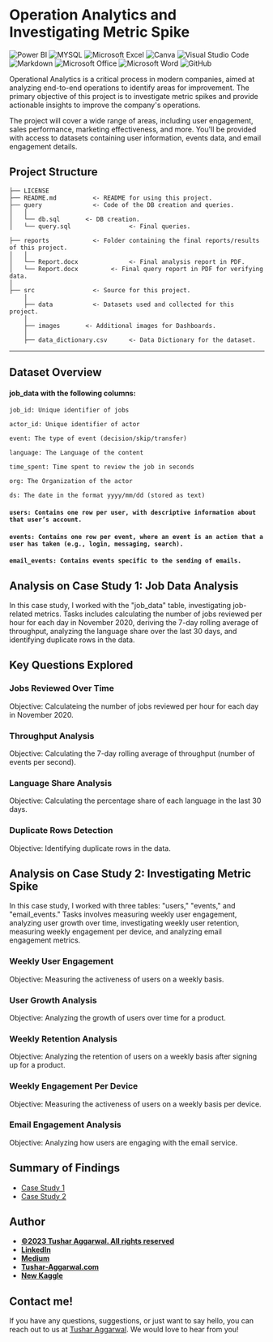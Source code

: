 # Operation Analytics and Investigating Metric Spike
![Power BI](https://img.shields.io/badge/power_bi-F2C811?style=for-the-badge&logo=powerbi&logoColor=black)
![MYSQL](https://img.shields.io/badge/PostgreSQL-4169E1.svg?style=for-the-badge&logo=MYSQL&logoColor=white)
![Microsoft Excel](https://img.shields.io/badge/Microsoft_Excel-217346?style=for-the-badge&logo=microsoft-excel&logoColor=white)
![Canva](https://img.shields.io/badge/Canva-%2300C4CC.svg?style=for-the-badge&logo=Canva&logoColor=white)
![Visual Studio Code](https://img.shields.io/badge/Visual%20Studio%20Code-0078d7.svg?style=for-the-badge&logo=visual-studio-code&logoColor=white)
![Markdown](https://img.shields.io/badge/markdown-%23000000.svg?style=for-the-badge&logo=markdown&logoColor=white)
![Microsoft Office](https://img.shields.io/badge/Microsoft_Office-D83B01?style=for-the-badge&logo=microsoft-office&logoColor=white)
![Microsoft Word](https://img.shields.io/badge/Microsoft_Word-2B579A?style=for-the-badge&logo=microsoft-word&logoColor=white)
![GitHub](https://img.shields.io/badge/github-%23121011.svg?style=for-the-badge&logo=github&logoColor=white)


Operational Analytics is a critical process in modern companies, aimed at analyzing end-to-end operations to identify areas for improvement. The primary objective of this project is to investigate metric spikes and provide actionable insights to improve the company's operations. 

The project will cover a wide range of areas, including user engagement, sales performance, marketing effectiveness, and more. You'll be provided with access to datasets containing user information, events data, and email engagement details.


## Project Structure

    ├── LICENSE
    ├── README.md          <- README for using this project.
    ├── query              <- Code of the DB creation and queries.
    │   │
    │   └── db.sql       <- DB creation.
    │   └── query.sql                <- Final queries.

    ├── reports            <- Folder containing the final reports/results of this project.
    │   │
    │   └── Report.docx              <- Final analysis report in PDF.
    │   └── Report.docx         <- Final query report in PDF for verifying data.
    │   
    ├── src                <- Source for this project.
        │
        ├── data           <- Datasets used and collected for this project.
        │   
        ├── images       <- Additional images for Dashboards.
        │
        ├── data_dictionary.csv      <- Data Dictionary for the dataset.

  
--------






## Dataset Overview
#### job_data with the following columns:
```job_id: Unique identifier of jobs``` 

```actor_id: Unique identifier of actor```

```event: The type of event (decision/skip/transfer)```

```language: The Language of the content```

```time_spent: Time spent to review the job in seconds```

```org: The Organization of the actor```

```ds: The date in the format yyyy/mm/dd (stored as text)```

#### ```users: Contains one row per user, with descriptive information about that user’s account.```

#### ```events: Contains one row per event, where an event is an action that a user has taken (e.g., login, messaging, search).```

#### ```email_events: Contains events specific to the sending of emails.```

## Analysis on Case Study 1: Job Data Analysis
In this case study, I worked with the "job_data" table, investigating job-related metrics.  Tasks includes calculating the number of jobs reviewed per hour for each day in November 2020, deriving the 7-day rolling average of throughput, analyzing the language share over the last 30 days, and identifying duplicate rows in the data.
## Key Questions Explored

### Jobs Reviewed Over Time
Objective: Calculateing the number of jobs reviewed per hour for each day in November 2020.
### Throughput Analysis
Objective: Calculating the 7-day rolling average of throughput (number of events per second).
### Language Share Analysis
Objective: Calculating the percentage share of each language in the last 30 days.
### Duplicate Rows Detection
Objective: Identifying duplicate rows in the data.

## Analysis on Case Study 2: Investigating Metric Spike
In this case study, I worked with three tables: "users," "events," and "email_events." Tasks involves measuring weekly user engagement, analyzing user growth over time, investigating weekly user retention, measuring weekly engagement per device, and analyzing email engagement metrics.

### Weekly User Engagement
Objective: Measuring the activeness of users on a weekly basis.

### User Growth Analysis
Objective: Analyzing the growth of users over time for a product.

### Weekly Retention Analysis
Objective: Analyzing the retention of users on a weekly basis after signing up for a product.

### Weekly Engagement Per Device
Objective: Measuring the activeness of users on a weekly basis per device.

### Email Engagement Analysis
Objective: Analyzing how users are engaging with the email service.





## Summary of Findings
- [Case Study 1](https://github.com/tushar2704/Operational-Analytics-Study/blob/main/reports/Case_1.docx)
- [Case Study 2](https://github.com/tushar2704/Operational-Analytics-Study/blob/main/reports/Case_2.docx)
## Author
- <ins><b>©2023 Tushar Aggarwal. All rights reserved</b></ins>
- <b>[LinkedIn](https://www.linkedin.com/in/tusharaggarwalinseec/)</b>
- <b>[Medium](https://medium.com/@tushar_aggarwal)</b> 
- <b>[Tushar-Aggarwal.com](https://www.tushar-aggarwal.com/)</b>
- <b>[New Kaggle](https://www.kaggle.com/tagg27)</b> 

## Contact me!

If you have any questions, suggestions, or just want to say hello, you can reach out to us at [Tushar Aggarwal](mailto:info@tushar-aggarwal.com). We would love to hear from you!


















































































































































